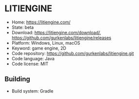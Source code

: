 # LITIENGINE

- Home: https://litiengine.com/
- State: beta
- Download: https://litiengine.com/download/, https://github.com/gurkenlabs/litiengine/releases
- Platform: Windows, Linux, macOS
- Keyword: game engine, 2D
- Code repository: https://github.com/gurkenlabs/litiengine.git
- Code language: Java
- Code license: MIT

## Building

- Build system: Gradle
